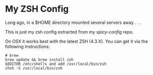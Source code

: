 # My ZSH Config

Long ago, in a $HOME directory mounted several servers away . . .

This is just my zsh config extracted from my *spicy-config* repo.

On OSX it works best with the latest ZSH (4.3.X).  You can get it via the following instructions:

    # brew
    brew update && brew install zsh
    $EDITOR /etc/shells and add /usr/local/bin/zsh
    chsh -S /usr/local/bin/zsh
